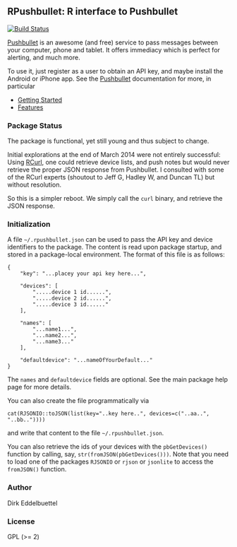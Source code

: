 ## RPushbullet: R interface to Pushbullet

[![Build Status](https://travis-ci.org/eddelbuettel/rpushbullet.png)](https://travis-ci.org/eddelbuettel/rpushbullet)

[Pushbullet](http://www.pushbullet.com) is an awesome (and free) service to
pass messages between your computer, phone and tablet.  It offers immediacy
which is perfect for alerting, and much more.

To use it, just register as a user to obtain an API key, and maybe install
the Android or iPhone app.  See the [Pushbullet](http://www.pushbullet.com)
documentation for more, in particular

- [Getting Started](https://www.pushbullet.com/guide/getting-started)
- [Features](https://www.pushbullet.com/guide/getting-the-most-out-of-pushbullet)

### Package Status

The package is functional, yet still young and thus subject to change.

Initial explorations at the end of March 2014 were not entirely successful:
Using [RCurl](http://cran.rstudio.com/package=RCurl), one could retrieve
device lists, and push notes but would never retrieve the proper JSON response
from Pushbullet. I consulted with some of the RCurl experts (shoutout to Jeff
G, Hadley W, and Duncan TL) but without resolution.

So this is a simpler reboot. We simply call the `curl` binary, and retrieve
the JSON response.

### Initialization

A file `~/.rpushbullet.json` can be used to pass the API key and device
identifiers to the package.  The content is read upon package startup, and
stored in a package-local environment. The format of this file is as follows:
```
{ 
    "key": "...placey your api key here...",

    "devices": [ 
        ".....device 1 id......",
        ".....device 2 id......",
        ".....device 3 id......"
    ],

    "names": [
        "...name1...",
        "...name2...",
        "...name3..."
    ],

    "defaultdevice": "...nameOfYourDefault..."
}
```

The `names` and `defaultdevice` fields are optional. See the main package
help page for more details.

You can also create the file programmatically via

```
cat(RJSONIO::toJSON(list(key="..key here..", devices=c("..aa..", "..bb.."))))
```

and write that content to the file `~/.rpushbullet.json`.

You can also retrieve the ids of your devices with the `pbGetDevices()`
function by calling, say, `str(fromJSON(pbGetDevices()))`.  Note that you
need to load one of the packages `RJSONIO` or `rjson` or `jsonlite` to access
the `fromJSON()` function.

### Author

Dirk Eddelbuettel

### License

GPL (>= 2)

